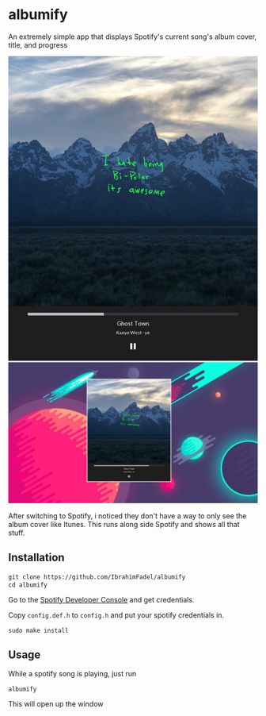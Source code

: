# albumify
An extremely simple app that displays Spotify's current song's album cover, title, and progress

![Example1](images/example.png)
![Example2](images/example2.png)

After switching to Spotify, i noticed they don't have a way to only see the album cover like Itunes. This runs along side Spotify and shows all that stuff.

## Installation

```
git clone https://github.com/IbrahimFadel/albumify
cd albumify
```

Go to the [Spotify Developer Console](https://developer.spotify.com/console/) and get credentials.

Copy ```config.def.h``` to ```config.h``` and put your spotify credentials in.


```
sudo make install
```

## Usage

While a spotify song is playing, just run

```
albumify
```

This will open up the window
